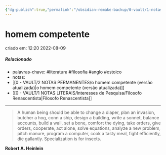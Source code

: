 ```yaml
---
{"dg-publish":true,"permalink":"/obsidian-remake-backup/0-vault/1-notas-literais/filosofia/homem-competente/","title":"homem competente","tags":["literatura","filosofia","anglo","estoico"],"dgHomeLink":true,"dgShowLocalGraph":true,"dgShowFileTree":true,"noteIcon":""}
---
```


# homem competente
criado em: 12:20 2022-08-09

##### Relacionado
- palavras-chave: #literatura #filosofia #anglo #estoico 
- notas:
- [[0 - VAULT/2 NOTAS PERMANENTES/o homem competente (versão atualizada)\|o homem competente (versão atualizada)]]
- [[0 - VAULT/1 NOTAS LITERAIS/Interesses de Pesquisa/Filosofo Renascentista\|Filosofo Renascentista]]

---

>A human being should be able to change a diaper, plan an invasion, butcher a hog, conn a ship, design a building, write a sonnet, balance accounts, build a wall, set a bone, comfort the dying, take orders, give orders, cooperate, act alone, solve equations, analyze a new problem, pitch manure, program a computer, cook a tasty meal, fight efficiently, die gallantly. Specialization is for insects.

**Robert A. Heinlein**
